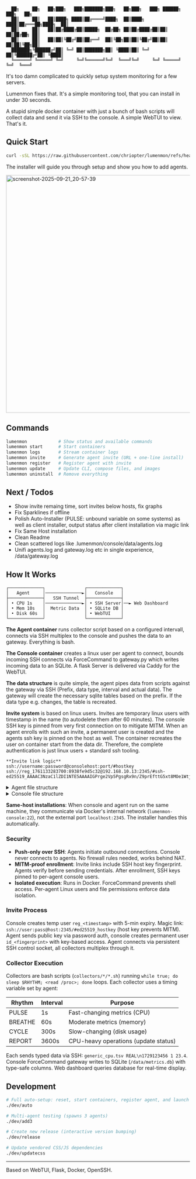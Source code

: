 ```
  ██╗     ██╗   ██╗███╗   ███╗███████╗███╗   ██╗███╗   ███╗ ██████╗ ███╗   ██╗
  ██║     ██║   ██║████╗ ████║██╔════╝████╗  ██║████╗ ████║██╔═══██╗████╗  ██║
  ██║     ██║   ██║██╔████╔██║█████╗  ██╔██╗ ██║██╔████╔██║██║   ██║██╔██╗ ██║
  ██║     ██║   ██║██║╚██╔╝██║██╔══╝  ██║╚██╗██║██║╚██╔╝██║██║   ██║██║╚██╗██║
  ███████╗╚██████╔╝██║ ╚═╝ ██║███████╗██║ ╚████║██║ ╚═╝ ██║╚██████╔╝██║ ╚████║
  ╚══════╝ ╚═════╝ ╚═╝     ╚═╝╚══════╝╚═╝  ╚═══╝╚═╝     ╚═╝ ╚═════╝ ╚═╝  ╚═══╝
```


It's too damn complicated to quickly setup system monitoring for a few servers.

Lumenmon fixes that. It's a simple monitoring tool, that you can install in under 30 seconds.

A stupid simple docker container with just a bunch of bash scripts will collect data and send it via SSH to the console. A simple WebTUI to view. That's it.

## Quick Start

```bash
curl -sSL https://raw.githubusercontent.com/chriopter/lumenmon/refs/heads/main/install.sh | bash
```

The installer will guide you through setup and show you how to add agents.

<img width="650" alt="screenshot-2025-09-21_20-57-39" src="https://github.com/user-attachments/assets/a900ed9c-d519-4c1c-8268-2d2417807aed" />

## Commands

```bash
lumenmon            # Show status and available commands
lumenmon start      # Start containers
lumenmon logs       # Stream container logs
lumenmon invite     # Generate agent invite (URL + one-line install)
lumenmon register   # Register agent with invite
lumenmon update     # Update CLI, compose files, and images
lumenmon uninstall  # Remove everything
```

## Next / Todos

- Show invite remaing time, sort invites below hosts, fix graphs
- Fix Sparklines if offline
- Polish Auto-Installer (PULSE: unbound variable on some systems) as well as client installer, output status after client installation via magic link
- Fix Same Host installation
- Clean Readme
- Clean scattered logs like .lumenmon/console/data/agents.log
- Unifi agents.log and gateway.log etc in single experience, /data/gateway.log


## How It Works

```
┌─────────────┐               ┌─────────────┐
│   Agent     │──────────────►│   Console   │
├─────────────┤   SSH Tunnel  ├─────────────┤
│ • CPU 1s    │──────────────►│ • SSH Server│──► Web Dashboard
│ • Mem 10s   │  Metric Data  │ • SQLite DB │
│ • Disk 60s  │               │ • WebTUI    │
└─────────────┘               └─────────────┘                 
```
**The Agent container** runs collector script based on a configured intervall, connects via SSH multiplex to the console and pushes the data to an gateway. Everything is bash.

**The Console container** creates a linux user per agent to connect, bounds incoming SSH connects via ForceCommand to gateway.py which writes incoming data to an SQLite. A flask Server is delivered via Caddy for the WebTUI.

**The data structure** is quite simple, the agent pipes data from scripts against the gateway via SSH (Prefix, data type, interval and actual data). The gateway will create the necessary sqlite tables based on the prefix. If the data type e.g. changes, the table is recreated.

**Invite system** is based on linux users. Invites are temporary linux users with timestamp in the name (to autodelete them after 60 minutes). The console SSH key is pinned from very first connection on to mitigate MITM. When an agent enrolls with such an invite, a permanent user is created and the agents ssh key is pinned on the host as well. The container recreates the user on container start from the data dir. Therefore, the complete authentication is just linux users + standard ssh tooling.


```
**Invite link logic**
ssh://username:password@consolehost:port/#hostkey
ssh://reg_1761133283700:8938fe9d5c32@192.168.10.13:2345/#ssh-ed25519_AAAAC3NzaC1lZDI1NTE5AAAAIGPrge2Vp5PgsgRx9n/Z9prEfttG5xt8MOe1WtjcdhzX
```

<details>

<summary>Agent file structure</summary>

```
├── agent.sh (Main entry)
├── collectors/ (Data collectors)
│   ├── generic (Scripts running on all system)
│   └── ... (Scripts running dependent on environment, decided by collectors.sh)
├── core/ (Scripts to register with server, start connection, start collectors)
└── data/ (Persistent directory with SSH Identity)
```

</details>




<details>

<summary>Console file structure</summary>

```
├── console.sh (Main entry)
├── core (Core setup)
│   ├── enrollment (Bash scripts to create invitations, enroll users etc.)
│   ├── ingress (gateway.py and ssh server config)
│   ├── setup (server setup, including re-creation of users on container start) 
├── data (Persistent data dir)
│   ├── agents (per agent user folder, containing authorized ssh keys)
│   └── ssh (console ssh identity)
└── web (Web server)
    ├── app (Flask app)
    ├── config (Caddy Config)
    └── public (HTML, CS, JS)
```

</details>



**Same-host installations**: When console and agent run on the same machine, they communicate via Docker's internal network (`lumenmon-console:22`), not the external port `localhost:2345`. The installer handles this automatically.

### Security

- **Push-only over SSH**: Agents initiate outbound connections. Console never connects to agents. No firewall rules needed, works behind NAT.
- **MITM-proof enrollment**: Invite links include SSH host key fingerprint. Agents verify before sending credentials. After enrollment, SSH keys pinned to per-agent console users.
- **Isolated execution**: Runs in Docker. ForceCommand prevents shell access. Per-agent Linux users and file permissions enforce data isolation.

### Invite Process

Console creates temp user `reg_<timestamp>` with 5-min expiry. Magic link: `ssh://user:pass@host:2345/#ed25519_hostkey` (host key prevents MITM). Agent sends public key via password auth, console creates permanent user `id_<fingerprint>` with key-based access. Agent connects via persistent SSH control socket, all collectors multiplex through it.

### Collector Execution

Collectors are bash scripts (`collectors/*/*.sh`) running `while true; do sleep $RHYTHM; <read /proc>; done` loops. Each collector uses a timing variable set by agent:

| Rhythm | Interval | Purpose |
|--------|----------|---------|
| PULSE | 1s | Fast-changing metrics (CPU) |
| BREATHE | 60s | Moderate metrics (memory) |
| CYCLE | 300s | Slow-changing (disk usage) |
| REPORT | 3600s | CPU-heavy operations (update status) |

Each sends typed data via SSH: `generic_cpu.tsv REAL\n1729123456 1 23.4`. Console ForceCommand gateway writes to SQLite (`/data/metrics.db`) with type-safe columns. Web dashboard queries database for real-time display.

## Development

```bash
# Full auto-setup: reset, start containers, register agent, and launch WebTUI
./dev/auto

# Multi-agent testing (spawns 3 agents)
./dev/add3

# Create new release (interactive version bumping)
./dev/release

# Update vendored CSS/JS dependencies
./dev/updatecss
```

---

Based on WebTUI, Flask, Docker, OpenSSH.
